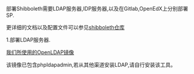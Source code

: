 部署Shibboleth需要LDAP服务器,IDP服务器,以及在Gitlab,OpenEdX上分别部署SP.

更详细的文档以及配置文件可以参见[shibboleth仓库](https://github.com/rainymoon911/shibboleth-for-edx)

1.部署LDAP服务器.

[我们所使用的OpenLDAP镜像](http://www.turnkeylinux.org/openldap)

该镜像已包含phpldapadmin,若从其他渠道安装LDAP,请自行安装该工具。
